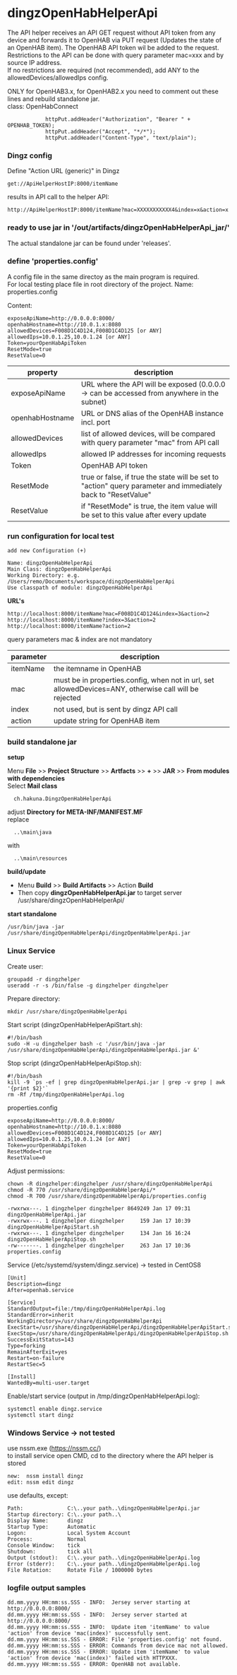# dingzOpenHabHelperApi   
The API helper receives an API GET request without API token from any device and forwards it to OpenHAB via PUT request (Updates the state of an OpenHAB item). The OpenHAB API token wil be added to the request.  
Restrictions to the API can be done with query parameter mac=xxx and by source IP address.  
If no restrictions are required (not recommended), add ANY to the allowedDevices/allowedIps config.  
  
ONLY for OpenHAB3.x, for OpenHAB2.x you need to comment out these lines and rebuild standalone jar.    
class: OpenHabConnect
```
            httpPut.addHeader("Authorization", "Bearer " + OPENHAB_TOKEN);
            httpPut.addHeader("Accept", "*/*");
            httpPut.addHeader("Content-Type", "text/plain");
 ```
  
### Dingz config  
Define "Action URL (generic)" in Dingz  
```
get://ApiHelperHostIP:8000/itemName
```
results in API call to the helper API:
```
http://ApiHelperHostIP:8000/itemName?mac=XXXXXXXXXXX4&index=x&action=x  
```

### ready to use jar in '/out/artifacts/dingzOpenHabHelperApi_jar/'
The actual standalone jar can be found under 'releases'.

### define 'properties.config'
A config file in the same directoy as the main program is required.  
For local testing place file in root directory of the project.
Name: properties.config  
  
Content:
```
exposeApiName=http://0.0.0.0:8000/
openhabHostname=http://10.0.1.x:8080
allowedDevices=F008D1C4D124,F008D1C4D125 [or ANY]
allowedIps=10.0.1.25,10.0.1.24 [or ANY]
Token=yourOpenHabApiToken
ResetMode=true
ResetValue=0
```
| property        | description                                                                                                   |
|-----------------|---------------------------------------------------------------------------------------------------------------|
| exposeApiName   | URL where the API will be exposed (0.0.0.0 -> can be accessed from anywhere in the subnet)                    |
| openhabHostname | URL or DNS alias of the OpenHAB instance incl. port                                                           |
| allowedDevices  | list of allowed devices, will be compared with query parameter "mac" from API call                            |
| allowedIps      | allowed IP addresses for incoming requests                                                                    |
| Token           | OpenHAB API token                                                                                             |
| ResetMode       | true or false, if true the state will be set to "action" query parameter and immediately back to "ResetValue" |
| ResetValue      | if "ResetMode" is true, the item value will be set to this value after every update                           |

### run configuration for local test
```
add new Configuration (+)

Name: dingzOpenHabHelperApi
Main Class: dingzOpenHabHelperApi
Working Directory: e.g. /Users/remo/Documents/workspace/dingzOpenHabHelperApi
Use classpath of module: dingzOpenHabHelperApi
```

**URL's**
```
http://localhost:8000/itemName?mac=F008D1C4D124&index=3&action=2  
http://localhost:8000/itemName?index=3&action=2  
http://localhost:8000/itemName?action=2  
```
query parameters mac & index are not mandatory  

| parameter | description                                                                                            |
|-----------|--------------------------------------------------------------------------------------------------------|
| itemName  | the itemname in OpenHAB                                                                                |
| mac       | must be in properties.config, when not in url, set allowedDevices=ANY, otherwise call will be rejected |
| index     | not used, but is sent by dingz API call                                                                |
| action    | update string for OpenHAB item                                                                         |


### build standalone jar
**setup**

Menu **File** >> **Project Structure** >> **Artfacts** >> **+** >> **JAR** >> **From modules with dependencies**  
Select **Mail class**  
```
  ch.hakuna.DingzOpenHabHelperApi
```
adjust **Directory for META-INF/MANIFEST.MF**  
replace
```  
  ..\main\java
```
  with  
```
  ..\main\resources
```
  
**build/update**
- Menu **Build** >> **Build Artifacts** >> Action **Build**
- Then copy **dingzOpenHabHelperApi.jar** to target server /usr/share/dingzOpenHabHelperApi/
  
**start standalone**  
``` 
/usr/bin/java -jar /usr/share/dingzOpenHabHelperApi/dingzOpenHabHelperApi.jar
```
  
### Linux Service  
Create user:
```
groupadd -r dingzhelper  
useradd -r -s /bin/false -g dingzhelper dingzhelper
```
Prepare directory:
```
mkdir /usr/share/dingzOpenHabHelperApi
```
Start script (dingzOpenHabHelperApiStart.sh):
```
#!/bin/bash
sudo -H -u dingzhelper bash -c '/usr/bin/java -jar /usr/share/dingzOpenHabHelperApi/dingzOpenHabHelperApi.jar &'
```
Stop script (dingzOpenHabHelperApiStop.sh):
```
#!/bin/bash
kill -9 `ps -ef | grep dingzOpenHabHelperApi.jar | grep -v grep | awk '{print $2}'`
rm -Rf /tmp/dingzOpenHabHelperApi.log
```
properties.config
```
exposeApiName=http://0.0.0.0:8000/
openhabHostname=http://10.0.1.x:8080
allowedDevices=F008D1C4D124,F008D1C4D125 [or ANY]
allowedIps=10.0.1.25,10.0.1.24 [or ANY]
Token=yourOpenHabApiToken
ResetMode=true
ResetValue=0
```
Adjust permissions:
```
chown -R dingzhelper:dingzhelper /usr/share/dingzOpenHabHelperApi
chmod -R 770 /usr/share/dingzOpenHabHelperApi/*
chmod -R 700 /usr/share/dingzOpenHabHelperApi/properties.config  

-rwxrwx---. 1 dingzhelper dingzhelper 8649249 Jan 17 09:31 dingzOpenHabHelperApi.jar
-rwxrwx---. 1 dingzhelper dingzhelper     159 Jan 17 10:39 dingzOpenHabHelperApiStart.sh
-rwxrwx---. 1 dingzhelper dingzhelper     134 Jan 16 16:24 dingzOpenHabHelperApiStop.sh
-rw-------. 1 dingzhelper dingzhelper     263 Jan 17 10:36 properties.config
```
  
Service (/etc/systemd/system/dingz.service) -> tested in CentOS8
```
[Unit]
Description=dingz
After=openhab.service

[Service]
StandardOutput=file:/tmp/dingzOpenHabHelperApi.log
StandardError=inherit
WorkingDirectory=/usr/share/dingzOpenHabHelperApi
ExecStart=/usr/share/dingzOpenHabHelperApi/dingzOpenHabHelperApiStart.sh
ExecStop=/usr/share/dingzOpenHabHelperApi/dingzOpenHabHelperApiStop.sh
SuccessExitStatus=143
Type=forking
RemainAfterExit=yes
Restart=on-failure
RestartSec=5

[Install]
WantedBy=multi-user.target
```
Enable/start service (output in /tmp/dingzOpenHabHelperApi.log):
```
systemctl enable dingz.service
systemctl start dingz
```

### Windows Service -> not tested
use nssm.exe (https://nssm.cc/)  
to install service open CMD, cd to the directory where the API helper is stored  
```
new:  nssm install dingz
edit: nssm edit dingz  
```
use defaults, except:
```
Path:              C:\..your path..\dingzOpenHabHelperApi.jar
Startup directory: C:\..your path..\
Display Name:      dingz
Startup Type:      Automatic
Logon:             Local System Account
Process:           Normal
Console Window:    tick
Shutdown:          tick all
Output (stdout):   C:\..your path..\dingzOpenHabHelperApi.log
Error (stderr):    C:\..your path..\dingzOpenHabHelperApi.log
File Rotation:     Rotate File / 1000000 bytes
```

### logfile output samples
```
dd.mm.yyyy HH:mm:ss.SSS - INFO:  Jersey server starting at http://0.0.0.0:8000/
dd.mm.yyyy HH:mm:ss.SSS - INFO:  Jersey server started at http://0.0.0.0:8000/
dd.mm.yyyy HH:mm:ss.SSS - INFO:  Update item 'itemName' to value 'action' from device 'mac(index)' successfully sent.
dd.mm.yyyy HH:mm:ss.SSS - ERROR: File 'properties.config' not found.
dd.mm.yyyy HH:mm:ss.SSS - ERROR: Commands from device mac not allowed.
dd.mm.yyyy HH:mm:ss.SSS - ERROR: Update item 'itemName' to value 'action' from device 'mac(index)' failed with HTTPXXX.
dd.mm.yyyy HH:mm:ss.SSS - ERROR: OpenHAB not available.
```
